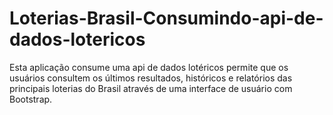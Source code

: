 # Loterias-Brasil-Consumindo-api-de-dados-lotericos
Esta aplicação consume uma api de dados lotéricos permite que os usuários consultem os últimos resultados, históricos e relatórios das principais loterias do Brasil através de uma interface de usuário com Bootstrap.
